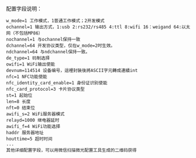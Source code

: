 配置字段说明：

    w_mode=1 工作模式，1普通工作模式；2开发模式
    ochannel=1 输出方式，1:usb 2:rs232/rs485 4:ttl 8:wifi 16：weigand 64:以太网（不包括MP86）
    nochannel=1 与ochannel保持一致
    dchannel=64 开发协议类型，仅在w_mode=2时生效。
    ndchannel=64 与ndchannel保持一致。
    de_type=1 码制选择
    owifi=1 WiFi输出使能
    devnum=114514 设备编号，這裡封裝後將ASCII字元轉成連續int
    nfc=1 NFC功能使能
    nfc_identity_card_enable=1 身份证识别使能
    nfc_card_protocol=3 卡片协议类型
    st=1 起始位
    len=8 长度
    nft=0 结束位
    awifi_s=2 WiFi服务器模式
    relayd=1000 继电器延时
    awifi_f=4 WiFi功能选择
    haddr 服务器地址
    houttime=5 超时时间
    ...
    其他详细配置字段，可以用微信扫描微光配置工具生成的二维码获得
